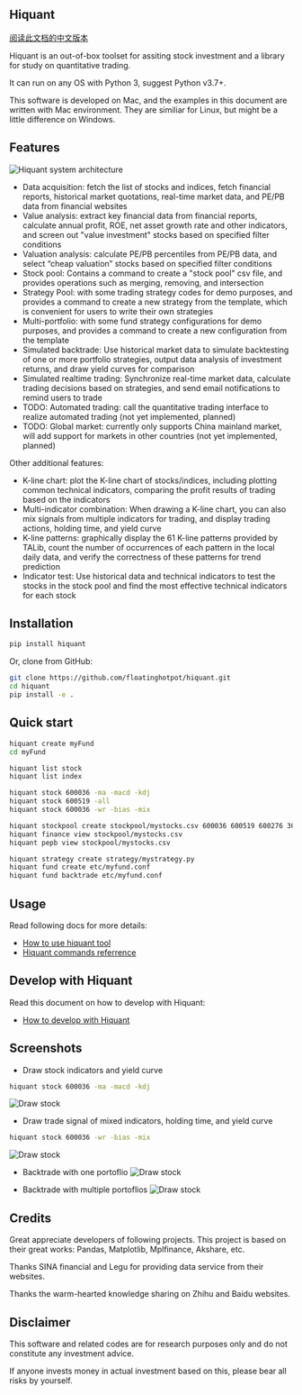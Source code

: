 
## Hiquant

[阅读此文档的中文版本](https://github.com/floatinghotpot/hiquant/blob/master/README_zh.md)

Hiquant is an out-of-box toolset for assiting stock investment and a library for study on quantitative trading.

It can run on any OS with Python 3, suggest Python v3.7+. 

This software is developed on Mac, and the examples in this document are written with Mac environment. They are similiar for Linux, but might be a little difference on Windows.

## Features

![Hiquant system architecture](https://github.com/floatinghotpot/hiquant/blob/master/docs/system.png)

- Data acquisition: fetch the list of stocks and indices, fetch financial reports, historical market quotations, real-time market data, and PE/PB data from financial websites
- Value analysis: extract key financial data from financial reports, calculate annual profit, ROE, net asset growth rate and other indicators, and screen out "value investment" stocks based on specified filter conditions
- Valuation analysis: calculate PE/PB percentiles from PE/PB data, and select “cheap valuation” stocks based on specified filter conditions
- Stock pool: Contains a command to create a "stock pool" csv file, and provides operations such as merging, removing, and intersection
- Strategy Pool: with some trading strategy codes for demo purposes, and provides a command to create a new strategy from the template, which is convenient for users to write their own strategies
- Multi-portfolio: with some fund strategy configurations for demo purposes, and provides a command to create a new configuration from the template
- Simulated backtrade: Use historical market data to simulate backtesting of one or more portfolio strategies, output data analysis of investment returns, and draw yield curves for comparison
- Simulated realtime trading: Synchronize real-time market data, calculate trading decisions based on strategies, and send email notifications to remind users to trade
- TODO: Automated trading: call the quantitative trading interface to realize automated trading (not yet implemented, planned)
- TODO: Global market: currently only supports China mainland market, will add support for markets in other countries (not yet implemented, planned)

Other additional features:
- K-line chart: plot the K-line chart of stocks/indices, including plotting common technical indicators, comparing the profit results of trading based on the indicators
- Multi-indicator combination: When drawing a K-line chart, you can also mix signals from multiple indicators for trading, and display trading actions, holding time, and yield curve
- K-line patterns: graphically display the 61 K-line patterns provided by TALib, count the number of occurrences of each pattern in the local daily data, and verify the correctness of these patterns for trend prediction
- Indicator test: Use historical data and technical indicators to test the stocks in the stock pool and find the most effective technical indicators for each stock

## Installation

```bash
pip install hiquant
```

Or, clone from GitHub:
```bash
git clone https://github.com/floatinghotpot/hiquant.git
cd hiquant
pip install -e .
```

## Quick start

```bash
hiquant create myFund
cd myFund

hiquant list stock
hiquant list index

hiquant stock 600036 -ma -macd -kdj
hiquant stock 600519 -all
hiquant stock 600036 -wr -bias -mix

hiquant stockpool create stockpool/mystocks.csv 600036 600519 600276 300357 002258
hiquant finance view stockpool/mystocks.csv
hiquant pepb view stockpool/mystocks.csv

hiquant strategy create strategy/mystrategy.py
hiquant fund create etc/myfund.conf
hiquant fund backtrade etc/myfund.conf
```

## Usage

Read following docs for more details:
- [How to use hiquant tool](https://github.com/floatinghotpot/hiquant/blob/master/docs/README.md)
- [Hiquant commands referrence](https://github.com/floatinghotpot/hiquant/blob/master/docs/CMD.md)

## Develop with Hiquant

Read this document on how to develop with Hiquant:
- [How to develop with Hiquant](https://github.com/floatinghotpot/hiquant/blob/master/docs/DEV.md)

## Screenshots

- Draw stock indicators and yield curve
```bash
hiquant stock 600036 -ma -macd -kdj
```
![Draw stock](https://github.com/floatinghotpot/hiquant/raw/master/docs/draw_stock_1.png)

- Draw trade signal of mixed indicators, holding time, and yield curve
```bash
hiquant stock 600036 -wr -bias -mix
```
![Draw stock](https://github.com/floatinghotpot/hiquant/raw/master/docs/draw_stock_2.png)

- Backtrade with one portoflio
![Draw stock](https://github.com/floatinghotpot/hiquant/raw/master/docs/back_trade.png)

- Backtrade with multiple portoflios
![Draw stock](https://github.com/floatinghotpot/hiquant/raw/master/docs/multi_funds.png)

## Credits

Great appreciate developers of following projects. This project is based on their great works: Pandas, Matplotlib, Mplfinance, Akshare, etc.

Thanks SINA financial and Legu for providing data service from their websites.

Thanks the warm-hearted knowledge sharing on Zhihu and Baidu websites.

## Disclaimer

This software and related codes are for research purposes only and do not constitute any investment advice.

If anyone invests money in actual investment based on this, please bear all risks by yourself.
